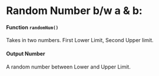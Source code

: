 
#   Random Number b/w a & b:

####    Function    `randomNum()`

Takes in two numbers. First Lower Limit, Second Upper limit.

####    Output  Number

A random number between Lower and Upper Limit.
